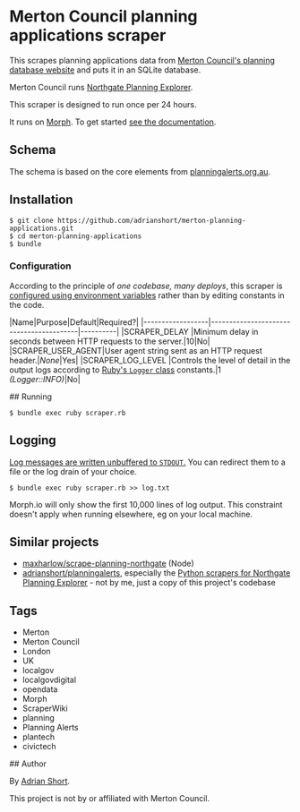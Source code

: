 # Merton Council planning applications scraper

This scrapes planning applications data from [Merton Council's planning database website](http://planning.merton.gov.uk/Northgate/PlanningExplorerAA/GeneralSearch.aspx) and puts it in an SQLite database.

Merton Council runs [Northgate Planning Explorer](https://www.northgateps.com).

This scraper is designed to run once per 24 hours.

It runs on [Morph](https://morph.io). To get started [see the documentation](https://morph.io/documentation).

## Schema

The schema is based on the core elements from [planningalerts.org.au](https://www.planningalerts.org.au/how_to_write_a_scraper).

## Installation

    $ git clone https://github.com/adrianshort/merton-planning-applications.git
    $ cd merton-planning-applications
    $ bundle

### Configuration

According to the principle of _one codebase, many deploys_, this scraper is [configured using environment variables](https://12factor.net/config) rather than by editing constants in the code.


|Name|Purpose|Default|Required?|
|------------------|-----------------------------------------|----------|
|SCRAPER_DELAY     |Minimum delay in seconds between HTTP requests to the server.|10|No|
|SCRAPER_USER_AGENT|User agent string sent as an HTTP request header.|_None_|Yes|
|SCRAPER_LOG_LEVEL |Controls the level of detail in the output logs according to [Ruby's `Logger` class](https://ruby-doc.org/stdlib-2.1.0/libdoc/logger/rdoc/Logger.html) constants.|1 _(Logger::INFO)_|No|

## Running

    $ bundle exec ruby scraper.rb

## Logging

[Log messages are written unbuffered to `STDOUT`.](https://12factor.net/logs) You can redirect them to a file or the log drain of your choice.

    $ bundle exec ruby scraper.rb >> log.txt

Morph.io will only show the first 10,000 lines of log output. This constraint doesn't apply when running elsewhere, eg on your local machine.

## Similar projects

- [maxharlow/scrape-planning-northgate](https://github.com/maxharlow/scrape-planning-northgate) (Node)
- [adrianshort/planningalerts](https://github.com/adrianshort/planningalerts), especially the [Python scrapers for Northgate Planning Explorer](https://github.com/adrianshort/planningalerts/blob/master/python_scrapers/PlanningExplorer.py) - not by me, just a copy of this project's codebase

## Tags

- Merton
- Merton Council
- London
- UK
- localgov
- localgovdigital
- opendata
- Morph
- ScraperWiki
- planning
- Planning Alerts
- plantech
- civictech

## Author

By [Adrian Short](https://www.adrianshort.org/).

This project is not by or affiliated with Merton Council.
